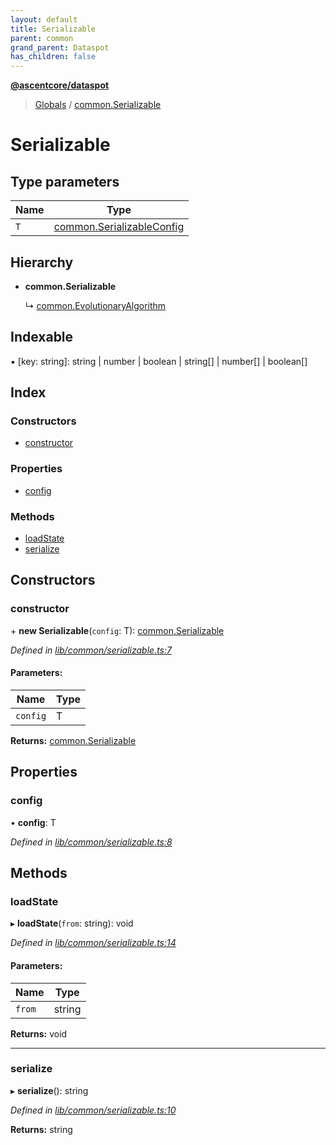 ```yaml
---
layout: default
title: Serializable
parent: common
grand_parent: Dataspot
has_children: false
---
```


**[@ascentcore/dataspot](../README.md)**

> [Globals](../globals.md) / [common.Serializable](common_serializable)

# Serializable

## Type parameters

Name | Type |
------ | ------ |
`T` | [common.SerializableConfig](common_serializableconfig) |

## Hierarchy

* **common.Serializable**

  ↳ [common.EvolutionaryAlgorithm](common_evolutionaryalgorithm)

## Indexable

▪ [key: string]: string \| number \| boolean \| string[] \| number[] \| boolean[]

## Index

### Constructors

* [constructor](common_serializable#constructor)

### Properties

* [config](common_serializable#config)

### Methods

* [loadState](common_serializable#loadstate)
* [serialize](common_serializable#serialize)

## Constructors

### constructor

\+ **new Serializable**(`config`: T): [common.Serializable](common_serializable)

*Defined in [lib/common/serializable.ts:7](https://github.com/ascentcore/dataspot/blob/aa42404/lib/common/serializable.ts#L7)*

#### Parameters:

Name | Type |
------ | ------ |
`config` | T |

**Returns:** [common.Serializable](common_serializable)

## Properties

### config

•  **config**: T

*Defined in [lib/common/serializable.ts:8](https://github.com/ascentcore/dataspot/blob/aa42404/lib/common/serializable.ts#L8)*

## Methods

### loadState

▸ **loadState**(`from`: string): void

*Defined in [lib/common/serializable.ts:14](https://github.com/ascentcore/dataspot/blob/aa42404/lib/common/serializable.ts#L14)*

#### Parameters:

Name | Type |
------ | ------ |
`from` | string |

**Returns:** void

___

### serialize

▸ **serialize**(): string

*Defined in [lib/common/serializable.ts:10](https://github.com/ascentcore/dataspot/blob/aa42404/lib/common/serializable.ts#L10)*

**Returns:** string
